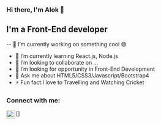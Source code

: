### Hi there, I'm Alok 👋

## I'm a Front-End developer
-- 🔭 I’m currently working on something cool 😄
- 🌱 I’m currently learning React.js, Node.js
- 👯 I’m looking to collaborate on ...
- 🤔 I’m looking for opportunity in Front-End Development
- 💬 Ask me about HTML5/CSS3/Javascript/Bootstrap4
- ⚡ Fun fact:I love to Travelling and Watching Cricket

### Connect with me:

[<img align="left" alt="image" width="22px" src="images/linkedin.png">]
